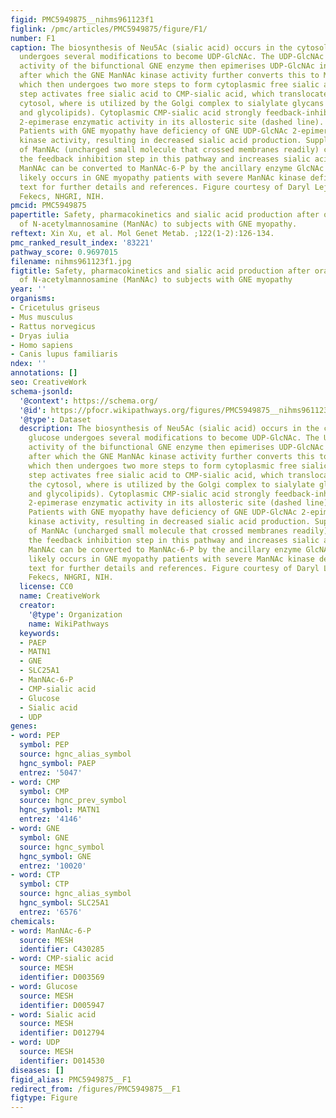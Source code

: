 ```yaml
---
figid: PMC5949875__nihms961123f1
figlink: /pmc/articles/PMC5949875/figure/F1/
number: F1
caption: The biosynthesis of Neu5Ac (sialic acid) occurs in the cytosol, where glucose
  undergoes several modifications to become UDP-GlcNAc. The UDP-GlcNAc 2-epimerase
  activity of the bifunctional GNE enzyme then epimerises UDP-GlcNAc into ManNAc,
  after which the GNE ManNAc kinase activity further converts this to ManNAc-6-P,
  which then undergoes two more steps to form cytoplasmic free sialic acid. A nuclear
  step activates free sialic acid to CMP-sialic acid, which translocates back to the
  cytosol, where is utilized by the Golgi complex to sialylate glycans (glycoproteins
  and glycolipids). Cytoplasmic CMP-sialic acid strongly feedback-inhibits the UDP-GlcNAc
  2-epimerase enzymatic activity in its allosteric site (dashed line). PEP=phosphoenolpyruvate.
  Patients with GNE myopathy have deficiency of GNE UDP-GlcNAc 2-epimerase and ManNAc
  kinase activity, resulting in decreased sialic acid production. Supplementation
  of ManNAc (uncharged small molecule that crossed membranes readily) circumvents
  the feedback inhibition step in this pathway and increases sialic acid production.
  ManNAc can be converted to ManNAc-6-P by the ancillary enzyme GlcNAc kinase, which
  likely occurs in GNE myopathy patients with severe ManNAc kinase deficiency. See
  text for further details and references. Figure courtesy of Daryl Leja and Julia
  Fekecs, NHGRI, NIH.
pmcid: PMC5949875
papertitle: Safety, pharmacokinetics and sialic acid production after oral administration
  of N-acetylmannosamine (ManNAc) to subjects with GNE myopathy.
reftext: Xin Xu, et al. Mol Genet Metab. ;122(1-2):126-134.
pmc_ranked_result_index: '83221'
pathway_score: 0.9697015
filename: nihms961123f1.jpg
figtitle: Safety, pharmacokinetics and sialic acid production after oral administration
  of N-acetylmannosamine (ManNAc) to subjects with GNE myopathy
year: ''
organisms:
- Cricetulus griseus
- Mus musculus
- Rattus norvegicus
- Dryas iulia
- Homo sapiens
- Canis lupus familiaris
ndex: ''
annotations: []
seo: CreativeWork
schema-jsonld:
  '@context': https://schema.org/
  '@id': https://pfocr.wikipathways.org/figures/PMC5949875__nihms961123f1.html
  '@type': Dataset
  description: The biosynthesis of Neu5Ac (sialic acid) occurs in the cytosol, where
    glucose undergoes several modifications to become UDP-GlcNAc. The UDP-GlcNAc 2-epimerase
    activity of the bifunctional GNE enzyme then epimerises UDP-GlcNAc into ManNAc,
    after which the GNE ManNAc kinase activity further converts this to ManNAc-6-P,
    which then undergoes two more steps to form cytoplasmic free sialic acid. A nuclear
    step activates free sialic acid to CMP-sialic acid, which translocates back to
    the cytosol, where is utilized by the Golgi complex to sialylate glycans (glycoproteins
    and glycolipids). Cytoplasmic CMP-sialic acid strongly feedback-inhibits the UDP-GlcNAc
    2-epimerase enzymatic activity in its allosteric site (dashed line). PEP=phosphoenolpyruvate.
    Patients with GNE myopathy have deficiency of GNE UDP-GlcNAc 2-epimerase and ManNAc
    kinase activity, resulting in decreased sialic acid production. Supplementation
    of ManNAc (uncharged small molecule that crossed membranes readily) circumvents
    the feedback inhibition step in this pathway and increases sialic acid production.
    ManNAc can be converted to ManNAc-6-P by the ancillary enzyme GlcNAc kinase, which
    likely occurs in GNE myopathy patients with severe ManNAc kinase deficiency. See
    text for further details and references. Figure courtesy of Daryl Leja and Julia
    Fekecs, NHGRI, NIH.
  license: CC0
  name: CreativeWork
  creator:
    '@type': Organization
    name: WikiPathways
  keywords:
  - PAEP
  - MATN1
  - GNE
  - SLC25A1
  - ManNAc-6-P
  - CMP-sialic acid
  - Glucose
  - Sialic acid
  - UDP
genes:
- word: PEP
  symbol: PEP
  source: hgnc_alias_symbol
  hgnc_symbol: PAEP
  entrez: '5047'
- word: CMP
  symbol: CMP
  source: hgnc_prev_symbol
  hgnc_symbol: MATN1
  entrez: '4146'
- word: GNE
  symbol: GNE
  source: hgnc_symbol
  hgnc_symbol: GNE
  entrez: '10020'
- word: CTP
  symbol: CTP
  source: hgnc_alias_symbol
  hgnc_symbol: SLC25A1
  entrez: '6576'
chemicals:
- word: ManNAc-6-P
  source: MESH
  identifier: C430285
- word: CMP-sialic acid
  source: MESH
  identifier: D003569
- word: Glucose
  source: MESH
  identifier: D005947
- word: Sialic acid
  source: MESH
  identifier: D012794
- word: UDP
  source: MESH
  identifier: D014530
diseases: []
figid_alias: PMC5949875__F1
redirect_from: /figures/PMC5949875__F1
figtype: Figure
---
```

